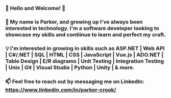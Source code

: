 ### 👋 Hello and Welcome! 👋

### :slightly_smiling_face: My name is Parker, and growing up I've always been interested in technology. I'm a software developer looking to showcase my skills and contiinue to learn and perfect my craft.

### :bulb: I'm interested in growing in skills such as ASP.NET | Web API | C#/.NET | SQL | HTML | CSS | JavaScript | Vue.js | ADO.NET | Table Design | E/R diagrams | Unit Testing | Integration Testing | Unix | Git | Visual Studio | Python | Unity | & more.

### 📫 Feel free to reach out by messaging me on LinkedIn: https://www.linkedin.com/in/parker-crook/

<!--
**parkercr00k/parkercr00k** is a ✨ _special_ ✨ repository because its `README.md` (this file) appears on your GitHub profile.

Here are some ideas to get you started:

- 🔭 I’m currently working on ...
- 🌱 I’m currently learning ...
- 👯 I’m looking to collaborate on ...
- 🤔 I’m looking for help with ...
- 💬 Ask me about ...
- 📫 How to reach me: ...
- 😄 Pronouns: ...
- ⚡ Fun fact: ...
-->
